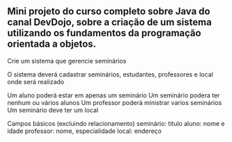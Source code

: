 ## Mini projeto do curso completo sobre Java do canal DevDojo, sobre a criação de um sistema utilizando os fundamentos da programação orientada a objetos.

Crie um sistema que gerencie seminários

O sistema deverá cadastrar seminários, estudantes, professores e local onde será realizado

Um aluno poderá estar em apenas um seminário
Um seminário podera ter nenhum ou vários alunos 
Um professor poderá ministrar varios seminários
Um seminário deve ter um local

Campos básicos (excluindo relacionamento)
seminário: titulo
aluno: nome e idade
professor: nome, especialidade
local: endereço